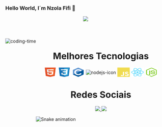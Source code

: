 ### Hello World, I´m Nzola Fifi  👋

<!--
**nfifi/nfifi** is a ✨ _special_ ✨ repository because its `README.md` (this file) appears on your GitHub profile.

Here are some ideas to get you started:

- 🔭 I’m currently working on ...
- 🌱 I’m currently learning ...
- 👯 I’m looking to collaborate on ...
- 🤔 I’m looking for help with ...
- 💬 Ask me about ...
- 📫 How to reach me: ...
- 😄 Pronouns: ...
- ⚡ Fun fact: ...
-->


<div align="center">
  
<a href="https://github.com/nfifi/github-readme-stats">
  <img height=200 src="https://github-readme-stats.vercel.app/api?username=nfifi&show_icons=true&theme=codeSTACKr" />
</a>
<!-- <a href="https://github.com/nfifi/github-readme-stats">
  <img height=200 src="https://github-readme-stats.vercel.app/api/top-langs/?username=nfifi&layout=donut" />
</a> -->

</div>
<br>
<br>
<div  align="center"> 
  <div style="display: inline_block"><br>
    <img align="left" height="250" alt="coding-time" src="code.gif">
    <h1 align="center">Melhores Tecnologias</h1>
    <img align="center" height="30" width="40" alt="html-icon" src="https://raw.githubusercontent.com/devicons/devicon/master/icons/html5/html5-original.svg">
    <img align="center" height="30" width="40" alt="css-icon" src="https://raw.githubusercontent.com/devicons/devicon/master/icons/css3/css3-original.svg">
    <img align="center" height="30" width="40" alt="c-icon" src="https://raw.githubusercontent.com/devicons/devicon/master/icons/c/c-original.svg">
     <img align="center" height="30" width="40" alt="nodejs-icon" src="https://raw.githubusercontent.com/jmnote/z-icons/master/svg/cpp.svg">
    <img align="center" height="30" width="40" alt="js-icon"  src="https://raw.githubusercontent.com/devicons/devicon/master/icons/javascript/javascript-plain.svg">
    <img align="center" height="30" width="40" alt="react-icon" src="https://raw.githubusercontent.com/devicons/devicon/master/icons/react/react-original.svg">
    <img align="center" height="30" width="40" alt="nodejs-icon" src="https://raw.githubusercontent.com/devicons/devicon/master/icons/nodejs/nodejs-original.svg">
   </div>
    
  
  <h1 align="center">Redes Sociais</h1>
    <a href = "mailto: nzolafifi@gmail.com">
      <img width="30" src="https://github.com/nfifi/nfifi/assets/82395796/c6caa2d0-f063-4584-ba9c-addede502587">
    </a>
    <a href = "https://www.linkedin.com/in/luigi-gottardello-fonseca-44651a205/">
      <img width="25" src="https://github.com/nfifi/nfifi/assets/82395796/b603e6a8-15bf-4a0b-8a15-62d01e325b15">
    </a>
 <!--   <a href = "https://www.youtube.com/channel/UCd5Ivcm28R1C3fCQKbOx2cg">
      <img width="35" src="youtube.svg">
    </a>
    <a href = "https://www.instagram.com/devparadev/">
      <img width="25" src="instagram.png">
    </a>  -->
</div>
  
![Snake animation](https://github.com/LuigiGF/LuigiGF/blob/output/github-contribution-grid-snake.svg)
